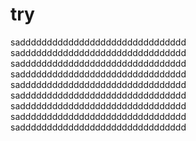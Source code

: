 # try
saddddddddddddddddddddddddddddddd
saddddddddddddddddddddddddddddddd
saddddddddddddddddddddddddddddddd
saddddddddddddddddddddddddddddddd
saddddddddddddddddddddddddddddddd
saddddddddddddddddddddddddddddddd
saddddddddddddddddddddddddddddddd
saddddddddddddddddddddddddddddddd
saddddddddddddddddddddddddddddddd